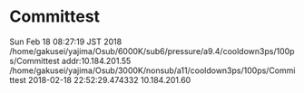 # Committest
Sun Feb 18 08:27:19 JST 2018
/home/gakusei/yajima/Osub/6000K/sub6/pressure/a9.4/cooldown3ps/100ps/Committest
addr:10.184.201.55
  /home/gakusei/yajima/Osub/3000K/nonsub/a11/cooldown3ps/100ps/Committest 2018-02-18 22:52:29.474332 10.184.201.60
